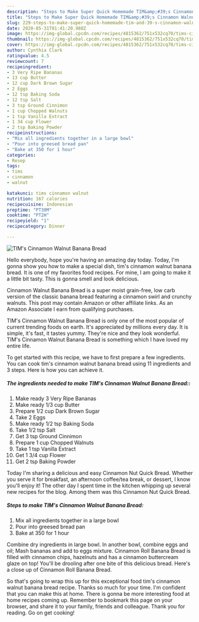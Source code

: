 ```yaml
---
description: "Steps to Make Super Quick Homemade TIM&amp;#39;s Cinnamon Walnut Banana Bread"
title: "Steps to Make Super Quick Homemade TIM&amp;#39;s Cinnamon Walnut Banana Bread"
slug: 229-steps-to-make-super-quick-homemade-tim-and-39-s-cinnamon-walnut-banana-bread
date: 2020-05-31T01:41:20.988Z
image: https://img-global.cpcdn.com/recipes/4815362/751x532cq70/tims-cinnamon-walnut-banana-bread-recipe-main-photo.jpg
thumbnail: https://img-global.cpcdn.com/recipes/4815362/751x532cq70/tims-cinnamon-walnut-banana-bread-recipe-main-photo.jpg
cover: https://img-global.cpcdn.com/recipes/4815362/751x532cq70/tims-cinnamon-walnut-banana-bread-recipe-main-photo.jpg
author: Cynthia Clark
ratingvalue: 4.5
reviewcount: 7
recipeingredient:
- 3 Very Ripe Bananas
- 13 cup Butter
- 12 cup Dark Brown Sugar
- 2 Eggs
- 12 tsp Baking Soda
- 12 tsp Salt
- 3 tsp Ground Cinnimon
- 1 cup Chopped Walnuts
- 1 tsp Vanilla Extract
- 1 34 cup Flower
- 2 tsp Baking Powder
recipeinstructions:
- "Mix all ingredients together in a large bowl"
- "Pour into greesed bread pan"
- "Bake at 350 for 1 hour"
categories:
- Resep
tags:
- tims
- cinnamon
- walnut

katakunci: tims cinnamon walnut
nutrition: 167 calories
recipecuisine: Indonesian
preptime: "PT30M"
cooktime: "PT2H"
recipeyield: "1"
recipecategory: Dinner

---
```



![TIM&#39;s Cinnamon Walnut Banana Bread](https://img-global.cpcdn.com/recipes/4815362/751x532cq70/tims-cinnamon-walnut-banana-bread-recipe-main-photo.jpg)

Hello everybody, hope you're having an amazing day today. Today, I'm gonna show you how to make a special dish, tim&#39;s cinnamon walnut banana bread. It is one of my favorites food recipes. For mine, I am going to make it a little bit tasty. This is gonna smell and look delicious.

Cinnamon Walnut Banana Bread is a super moist grain-free, low carb version of the classic banana bread featuring a cinnamon swirl and crunchy walnuts. This post may contain Amazon or other affiliate links. As an Amazon Associate I earn from qualifying purchases.

TIM&#39;s Cinnamon Walnut Banana Bread is only one of the most popular of current trending foods on earth. It's appreciated by millions every day. It is simple, it's fast, it tastes yummy. They're nice and they look wonderful. TIM&#39;s Cinnamon Walnut Banana Bread is something which I have loved my entire life.


To get started with this recipe, we have to first prepare a few ingredients. You can cook tim&#39;s cinnamon walnut banana bread using 11 ingredients and 3 steps. Here is how you can achieve it.

##### The ingredients needed to make TIM&#39;s Cinnamon Walnut Banana Bread::

1. Make ready 3 Very Ripe Bananas
1. Make ready 1/3 cup Butter
1. Prepare 1/2 cup Dark Brown Sugar
1. Take 2 Eggs
1. Make ready 1/2 tsp Baking Soda
1. Take 1/2 tsp Salt
1. Get 3 tsp Ground Cinnimon
1. Prepare 1 cup Chopped Walnuts
1. Take 1 tsp Vanilla Extract
1. Get 1 3/4 cup Flower
1. Get 2 tsp Baking Powder


Today I&#39;m sharing a delicious and easy Cinnamon Nut Quick Bread. Whether you serve it for breakfast, an afternoon coffee/tea break, or dessert, I know you&#39;ll enjoy it! The other day I spent time in the kitchen whipping up several new recipes for the blog. Among them was this Cinnamon Nut Quick Bread. 

##### Steps to make TIM&#39;s Cinnamon Walnut Banana Bread:

1. Mix all ingredients together in a large bowl
1. Pour into greesed bread pan
1. Bake at 350 for 1 hour


Combine dry ingredients in large bowl. In another bowl, combine eggs and oil; Mash bananas and add to eggs mixture. Cinnamon Roll Banana Bread is filled with cinnamon chips, hazelnuts and has a cinnamon buttercream glaze on top! You&#39;ll be drooling after one bite of this delicious bread. Here&#39;s a close up of Cinnamon Roll Banana Bread. 

So that's going to wrap this up for this exceptional food tim&#39;s cinnamon walnut banana bread recipe. Thanks so much for your time. I'm confident that you can make this at home. There is gonna be more interesting food at home recipes coming up. Remember to bookmark this page on your browser, and share it to your family, friends and colleague. Thank you for reading. Go on get cooking!
